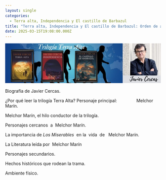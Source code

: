 ```yaml
---
layout: single
categories:
  - Terra alta, Independencia y El castillo de Barbazul
title: "Terra alta, Independencia y El castillo de Barbazul: Orden de análisis"
date: 2025-03-15T19:08:00.000Z
---
```

![](/assets/img/banner.jpg)

 Biografía de Javier Cercas.


 ¿Por qué leer la
   trilogía Terra Alta?
 Personaje
   principal:                Melchor Marín.

Melchor Marín, el hilo conductor de la trilogía.

Personajes cercanos  a  Melchor Marín. 

La importancia de *Los Miserables*  en la  vida  de   Melchor
Marín.

La Literatura leída por  Melchor Marín

Personajes
secundarios.

Hechos
históricos que rodean la trama.

Ambiente físico.
